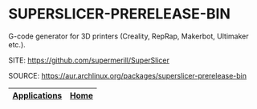 # SUPERSLICER-PRERELEASE-BIN

 G-code generator for 3D printers (Creality, RepRap, Makerbot, Ultimaker etc.).

 SITE: https://github.com/supermerill/SuperSlicer

 SOURCE: https://aur.archlinux.org/packages/superslicer-prerelease-bin

 | [Applications](https://portable-linux-apps.github.io/apps.html) | [Home](https://portable-linux-apps.github.io)
 | --- | --- |
